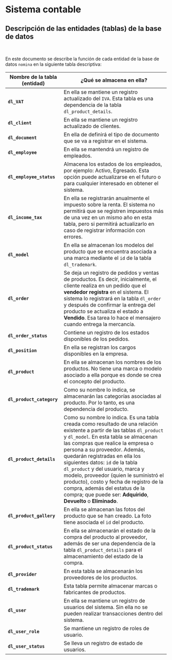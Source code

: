 # Sistema contable

## Descripción de las entidades (tablas) de la base de datos

<br>

En este documento se describe la función de cada entidad de la base de datos `nomina` en la siguiente tabla descriptiva:

| Nombre de la tabla (entidad) | ¿Qué se almacena en ella?                                                                                                                                                                                                                                                                                                                                                                                                                                                                                                                  |
| ---------------------------- | ------------------------------------------------------------------------------------------------------------------------------------------------------------------------------------------------------------------------------------------------------------------------------------------------------------------------------------------------------------------------------------------------------------------------------------------------------------------------------------------------------------------------------------------ |
| **`dl_VAT`**                 | En ella se mantiene un registro actualizado del `IVA`. Esta tabla es una dependencia de la tabla `dl_product_details`.                                                                                                                                                                                                                                                                                                                                                                                                                     |
| **`dl_client`**              | En ella se mantiene un registro actualizado de clientes.                                                                                                                                                                                                                                                                                                                                                                                                                                                                                   |
| **`dl_document`**            | En ella de definirá el tipo de documento que se va a registrar en el sistema.                                                                                                                                                                                                                                                                                                                                                                                                                                                              |
| **`dl_employee`**            | En ella se mantendrá un registro de empleados.                                                                                                                                                                                                                                                                                                                                                                                                                                                                                             |
| **`dl_employee_status`**     | Almacena los estados de los empleados, por ejemplo: Activo, Egresado. Esta opción puede actualizarse en el futuro o para cualquier interesado en obtener el sistema.                                                                                                                                                                                                                                                                                                                                                                       |
| **`dl_income_tax`**          | En ella se registrarán anualmente el impuesto sobre la renta. El sistema no permitirá que se registren impuestos más de una vez en un mismo año en esta tabla, pero si permitirá actualizarlo en caso de registrar información con errores.                                                                                                                                                                                                                                                                                                |
| **`dl_model`**               | En ella se almacenan los modelos del producto que se encuentra asociada a una marca mediante el `id` de la tabla `dl_trademark`.                                                                                                                                                                                                                                                                                                                                                                                                           |
| **`dl_order`**               | Se deja un registro de pedidos y ventas de productos. Es decir, inicialmente, el cliente realiza en un pedido que el **vendedor registra** en el sistema. El sistema lo registrará en la tabla `dl_order` y después de confirmar la entrega del producto se actualiza el estado a **Vendido**. Esa tarea lo hace el mensajero cuando entrega la mercancía.                                                                                                                                                                                 |
| **`dl_order_status`**        | Contiene un registro de los estados disponibles de los pedidos.                                                                                                                                                                                                                                                                                                                                                                                                                                                                            |
| **`dl_position`**            | En ella se registran los cargos disponibles en la empresa.                                                                                                                                                                                                                                                                                                                                                                                                                                                                                 |
| **`dl_product`**             | En ella se almacenan los nombres de los productos. No tiene una marca o modelo asociado a ella porque es donde se crea el concepto del producto.                                                                                                                                                                                                                                                                                                                                                                                           |
| **`dl_product_category`**    | Como su nombre lo indica, se almacenarán las categorías asociadas al producto. Por lo tanto, es una dependencia del producto.                                                                                                                                                                                                                                                                                                                                                                                                              |
| **`dl_product_details`**     | Como su nombre lo indica. Es una tabla creada como resultado de una relación existente a partir de las tablas `dl_product` y `dl_model`. En esta tabla se almacenan las compras que realice la empresa o persona a su proveedor. Además, quedarán registradas en ella los siguientes datos: `id` de la tabla `dl_product` y del usuario, marca y modelo, proveedor (quien le suministró el producto), costo y fecha de registro de la compra, además del estatus de la compra; que puede ser: **Adquirido**, **Devuelto** o **Eliminado**. |
| **`dl_product_gallery`**     | En ella se almacenan las fotos del producto que se han creado. La foto tiene asociada el `id` del producto.                                                                                                                                                                                                                                                                                                                                                                                                                                |
| **`dl_product_status`**      | En ella se almacenarán el estado de la compra del producto al proveedor, además de ser una dependencia de la tabla `dl_product_details` para el almacenamiento del estado de la compra.                                                                                                                                                                                                                                                                                                                                                    |
| **`dl_provider`**            | En esta tabla se almacenarán los proveedores de los productos.                                                                                                                                                                                                                                                                                                                                                                                                                                                                             |
| **`dl_trademark`**           | Esta tabla permite almacenar marcas o fabricantes de productos.                                                                                                                                                                                                                                                                                                                                                                                                                                                                            |
| **`dl_user`**                | En ella se mantiene un registro de usuarios del sistema. Sin ella no se pueden realizar transacciones dentro del sistema.                                                                                                                                                                                                                                                                                                                                                                                                                  |
| **`dl_user_role`**           | Se mantiene un registro de roles de usuario.                                                                                                                                                                                                                                                                                                                                                                                                                                                                                               |
| **`dl_user_status`**         | Se lleva un registro de estado de usuarios.                                                                                                                                                                                                                                                                                                                                                                                                                                                                                                |
